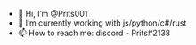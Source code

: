 - 👋 Hi, I’m @Prits001
- 🌱 I’m currently working with js/python/c#/rust
- 📫 How to reach me: discord - Prits#2138
